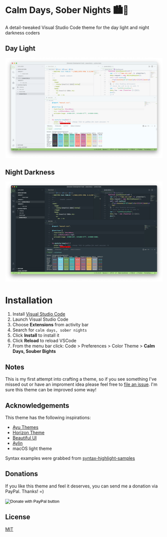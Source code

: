 # Calm Days, Sober Nights 🏙🌃

A detail-tweaked Visual Studio Code theme for the day light and night darkness coders

## Day Light
![Calm Days Theme Preview](day.png)

## Night Darkness
![Souber Nights Theme Preview](night.png)

# Installation

1.  Install [Visual Studio Code](https://code.visualstudio.com/)
2.  Launch Visual Studio Code
3.  Choose **Extensions** from activity bar
4.  Search for `calm days, sober nights`
5.  Click **Install** to install it
6.  Click **Reload** to reload VSCode
7.  From the menu bar click: Code > Preferences > Color Theme > **Calm Days, Souber Bights**

## Notes

This is my first attempt into crafting a theme, so if you see something I've missed out or have an improment idea please feel free to [file an issue](https://github.com/giovanicascaes/calm-days-sober-nights-theme-vscode/issues). I'm sure this theme can be improved some way!

## Acknowledgements

This theme has the following inspirations:

- [Ayu Themes](https://github.com/ayu-theme/vscode-ayu)
- [Horizon Theme](https://github.com/jolaleye/horizon-theme-vscode)
- [Beautiful UI](https://github.com/swashata/vscode-beautiful-ui)
- [Aylin](https://github.com/AhmedAbdulrahman/aylin-vscode-theme)
- macOS light theme

Syntax examples were grabbed from [syntax-highlight-samples](https://github.com/uloco/syntax-highlighting-samples)

## Donations

If you like this theme and feel it deserves, you can send me a donation via PayPal. Thanks! =)

<form action="https://www.paypal.com/donate" method="post" target="_top">
<input type="hidden" name="hosted_button_id" value="ZJG3MB8T8CGQJ" />
<input type="image" src="https://www.paypalobjects.com/en_US/i/btn/btn_donateCC_LG.gif" border="0" name="submit" title="PayPal - The safer, easier way to pay online!" alt="Donate with PayPal button" />
<img alt="" border="0" src="https://www.paypal.com/en_BR/i/scr/pixel.gif" width="1" height="1" />
</form>

## License

[MIT](https://github.com/giovanicascaes/calm-days-sober-nights-theme-vscode/blob/master/LICENSE.md)